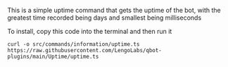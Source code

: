 This is a simple uptime command that gets the uptime of the bot, with the greatest time recorded being days and smallest being milliseconds

To install, copy this code into the terminal and then run it

``curl -o src/commands/information/uptime.ts https://raw.githubusercontent.com/LengoLabs/qbot-plugins/main/Uptime/uptime.ts``


